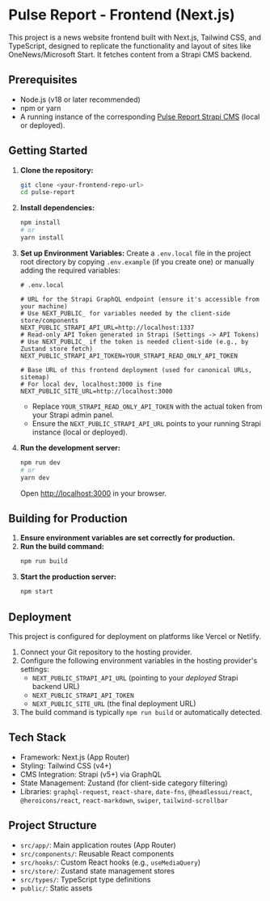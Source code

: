 # Pulse Report - Frontend (Next.js)

This project is a news website frontend built with Next.js, Tailwind CSS, and TypeScript, designed to replicate the functionality and layout of sites like OneNews/Microsoft Start. It fetches content from a Strapi CMS backend.

## Prerequisites

*   Node.js (v18 or later recommended)
*   npm or yarn
*   A running instance of the corresponding [Pulse Report Strapi CMS](link-to-your-strapi-repo-if-public) (local or deployed).

## Getting Started

1.  **Clone the repository:**
    ```bash
    git clone <your-frontend-repo-url>
    cd pulse-report
    ```

2.  **Install dependencies:**
    ```bash
    npm install
    # or
    yarn install
    ```

3.  **Set up Environment Variables:**
    Create a `.env.local` file in the project root directory by copying `.env.example` (if you create one) or manually adding the required variables:
    ```dotenv
    # .env.local

    # URL for the Strapi GraphQL endpoint (ensure it's accessible from your machine)
    # Use NEXT_PUBLIC_ for variables needed by the client-side store/components
    NEXT_PUBLIC_STRAPI_API_URL=http://localhost:1337
    # Read-only API Token generated in Strapi (Settings -> API Tokens)
    # Use NEXT_PUBLIC_ if the token is needed client-side (e.g., by Zustand store fetch)
    NEXT_PUBLIC_STRAPI_API_TOKEN=YOUR_STRAPI_READ_ONLY_API_TOKEN

    # Base URL of this frontend deployment (used for canonical URLs, sitemap)
    # For local dev, localhost:3000 is fine
    NEXT_PUBLIC_SITE_URL=http://localhost:3000
    ```
    *   Replace `YOUR_STRAPI_READ_ONLY_API_TOKEN` with the actual token from your Strapi admin panel.
    *   Ensure the `NEXT_PUBLIC_STRAPI_API_URL` points to your running Strapi instance (local or deployed).

4.  **Run the development server:**
    ```bash
    npm run dev
    # or
    yarn dev
    ```
    Open [http://localhost:3000](http://localhost:3000) in your browser.

## Building for Production

1.  **Ensure environment variables are set correctly for production.**
2.  **Run the build command:**
    ```bash
    npm run build
    ```
3.  **Start the production server:**
    ```bash
    npm start
    ```

## Deployment

This project is configured for deployment on platforms like Vercel or Netlify.

1.  Connect your Git repository to the hosting provider.
2.  Configure the following environment variables in the hosting provider's settings:
    *   `NEXT_PUBLIC_STRAPI_API_URL` (pointing to your *deployed* Strapi backend URL)
    *   `NEXT_PUBLIC_STRAPI_API_TOKEN`
    *   `NEXT_PUBLIC_SITE_URL` (the final deployment URL)
3.  The build command is typically `npm run build` or automatically detected.

## Tech Stack

*   Framework: Next.js (App Router)
*   Styling: Tailwind CSS (v4+)
*   CMS Integration: Strapi (v5+) via GraphQL
*   State Management: Zustand (for client-side category filtering)
*   Libraries: `graphql-request`, `react-share`, `date-fns`, `@headlessui/react`, `@heroicons/react`, `react-markdown`, `swiper`, `tailwind-scrollbar`

## Project Structure

*   `src/app/`: Main application routes (App Router)
*   `src/components/`: Reusable React components
*   `src/hooks/`: Custom React hooks (e.g., `useMediaQuery`)
*   `src/store/`: Zustand state management stores
*   `src/types/`: TypeScript type definitions
*   `public/`: Static assets
